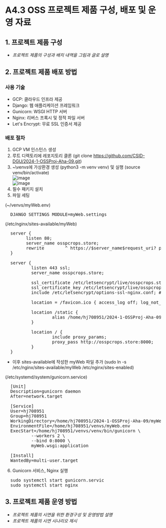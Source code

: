 # A4.3 OSS 프로젝트 제품 구성, 배포 및 운영 자료  

## 1. 프로젝트 제품 구성

- *프로젝트 제품의 구성과 배치 내역을 그림과 글로 설명*  
  
## 2. 프로젝트 제품 배포 방법  
### 사용 기술
- GCP: 클라우드 인프라 제공
- Django: 웹 애플리케이션 프레임워크
- Gunicorn: WSGI HTTP 서버
- Nginx: 리버스 프록시 및 정적 파일 서버
- Let's Encrypt: 무료 SSL 인증서 제공

### 배포 절차
1. GCP VM 인스턴스 생성
2. 루트 디렉토리에 레포지토리 클론 (git clone https://github.com/CSID-DGU/2024-1-OSSProj-Aha-09.git)
3. ~\venvs에 가상환경 생성 (python3 -m venv venv) 및 실행 (source venv/bin/activate)<br>
![image](https://github.com/CSID-DGU/2024-1-OSSProj-Aha-09/assets/137899379/36f8c87a-3c59-4cbb-85d0-d76da62fba5d)<br>
![image](https://github.com/CSID-DGU/2024-1-OSSProj-Aha-09/assets/137899379/6ab2cc79-824c-45f1-b903-5b1d6d53cd30)
4. 필수 패키지 설치
5. 파일 세팅

(~/venvs/myWeb.env)
<pre>
  DJANGO_SETTINGS_MODULE=myWeb.settings
</pre>

(/etc/nginx/sites-available/myWeb)
<pre>
  server {
        listen 80;
        server_name osspcrops.store;
        rewrite        ^ https://$server_name$request_uri? permanent;
  }
  
  server {
          listen 443 ssl;
          server_name osspcrops.store;
  
          ssl_certificate /etc/letsencrypt/live/osspcrops.store/fullchain.pem; # managed by Certbot
          ssl_certificate_key /etc/letsencrypt/live/osspcrops.store/privkey.pem; # managed by Certbot
          include /etc/letsencrypt/options-ssl-nginx.conf; # managed by Certbot
  
          location = /favicon.ico { access_log off; log_not_found off; }
  
          location /static {
                  alias /home/hj708951/2024-1-OSSProj-Aha-09/myWeb/static;
          }
  
          location / {
                  include proxy_params;
                  proxy_pass http://osspcrops.store:8000;
          }
  }
</pre>
* 이후 sites-available에 작성한 myWeb 파일 추가 (sudo ln -s /etc/nginx/sites-available/myWeb /etc/nginx/sites-enabled)

(/etc/systemd/system/gunicorn.service)
<pre>
  [Unit]
  Description=gunicorn daemon
  After=network.target
  
  [Service]
  User=hj708951
  Group=hj708951
  WorkingDirectory=/home/hj708951/2024-1-OSSProj-Aha-09/myWeb
  EnvironmentFile=/home/hj708951/venvs/myWeb.env
  ExecStart=/home/hj708951/venvs/venv/bin/gunicorn \
          --workers 2 \
          --bind 0:8000 \
          myWeb.wsgi:application
  
  [Install]
  WantedBy=multi-user.target
</pre>

6. Gunicorn 서비스, Nginx 실행
<pre>
  sudo systemctl start gunicorn.servic
  sudo systemctl start nginx
</pre>


## 3. 프로젝트 제품 운영 방법  

- *프로젝트 제품의 시연을 위한 환경구성 및 운영방법 설명*
- *프로젝트 제품의 시연 시나리오 제시*  
